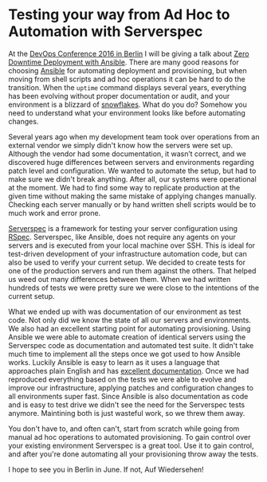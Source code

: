 # Testing your way from Ad Hoc to Automation with Serverspec

At the [DevOps Conference 2016 in Berlin](http://devopsconference.de/) I will be giving a talk about [Zero Downtime Deployment with Ansible](http://devopsconference.de/session/zero-downtime-deployment-with-ansible/). There are many good reasons for choosing [Ansible](https://www.ansible.com) for automating deployment and provisioning, but when moving from shell scripts and ad hoc operations it can be hard to do the transition. When the `uptime` command displays several years, everything has been evolving without proper documentation or audit, and your environment is a blizzard of [snowflakes](http://martinfowler.com/bliki/SnowflakeServer.html). What do you do? Somehow you need to understand what your environment looks like before automating changes.

Several years ago when my development team took over operations from an external vendor we simply didn't know how the servers were set up. Although the vendor had some documentation, it wasn’t correct, and we discovered huge differences between servers and environments regarding patch level and configuration. We wanted to automate the setup, but had to make sure we didn't break anything. After all, our systems were operational at the moment. We had to find some way to replicate production at the given time without making the same mistake of applying changes manually. Checking each server manually or by hand written shell scripts would be to much work and error prone.

[Serverspec](http://serverspec.org/) is a framework for testing your server configuration using [RSpec](http://rspec.info/). Serverspec, like Ansible, does not require any agents on your servers and is executed from your local machine over SSH. This is ideal for test-driven development of your infrastructure automation code, but can also be used to verify your current setup. We decided to create tests for one of the production servers and run them against the others. That helped us weed out many differences between them. When we had written hundreds of tests we were pretty sure we were close to the intentions of the current setup.

What we ended up with was documentation of our environment as test code. Not only did we know the state of all our servers and environments. We also had an excellent starting point for automating provisioning. Using Ansible we were able to automate creation of identical servers using the Serverspec code as documentation and automated test suite. It didn't take much time to implement all the steps once we got used to how Ansible works. Luckily Ansible is easy to learn as it uses a language that approaches plain English and has [excellent documentation](http://docs.ansible.com/ansible/list_of_all_modules.html). Once we had reproduced everything based on the tests we vere able to evolve and improve our infrastructure, applying patches and configuration changes to all environments super fast. Since Ansible is also documentation as code and is easy to test drive we didn't see the need for the Serverspec tests anymore. Maintining both is just wasteful work, so we threw them away.

You don't have to, and often can't, start from scratch while going from manual ad hoc operations to automated provisioning. To gain control over your existing environment Serverspec is a great tool. Use it to gain control, and after you're done automating all your provisioning throw away the tests.

I hope to see you in Berlin in June. If not, Auf Wiedersehen!
